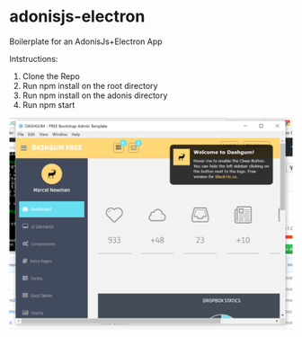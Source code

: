 # adonisjs-electron
Boilerplate for an AdonisJs+Electron App

Intstructions:

1. Clone the Repo
2. Run npm install on the root directory
3. Run npm install on the adonis directory
4. Run npm start

![Alt text](https://github.com/kisese/adonisjs-electron/blob/master/Capture.PNG?raw=true "Optional Title")

